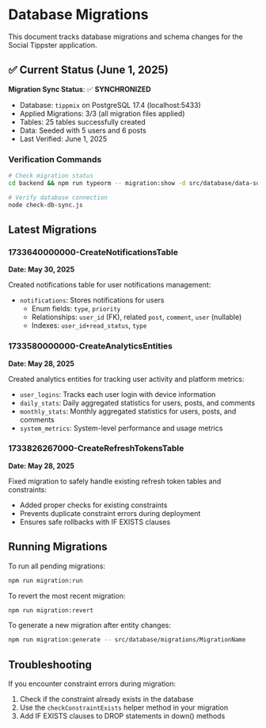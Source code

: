 # Database Migrations

This document tracks database migrations and schema changes for the Social Tippster application.

## ✅ Current Status (June 1, 2025)

**Migration Sync Status**: ✅ **SYNCHRONIZED**

- Database: `tippmix` on PostgreSQL 17.4 (localhost:5433)
- Applied Migrations: 3/3 (all migration files applied)
- Tables: 25 tables successfully created
- Data: Seeded with 5 users and 6 posts
- Last Verified: June 1, 2025

### Verification Commands

```bash
# Check migration status
cd backend && npm run typeorm -- migration:show -d src/database/data-source.ts

# Verify database connection
node check-db-sync.js
```

## Latest Migrations

### 1733640000000-CreateNotificationsTable

**Date: May 30, 2025**

Created notifications table for user notifications management:

- `notifications`: Stores notifications for users
  - Enum fields: `type`, `priority`
  - Relationships: `user_id` (FK), related `post`, `comment`, `user` (nullable)
  - Indexes: `user_id+read_status`, `type`

### 1733580000000-CreateAnalyticsEntities

**Date: May 28, 2025**

Created analytics entities for tracking user activity and platform metrics:

- `user_logins`: Tracks each user login with device information
- `daily_stats`: Daily aggregated statistics for users, posts, and comments
- `monthly_stats`: Monthly aggregated statistics for users, posts, and comments
- `system_metrics`: System-level performance and usage metrics

### 1733826267000-CreateRefreshTokensTable

**Date: May 28, 2025**

Fixed migration to safely handle existing refresh token tables and constraints:

- Added proper checks for existing constraints
- Prevents duplicate constraint errors during deployment
- Ensures safe rollbacks with IF EXISTS clauses

## Running Migrations

To run all pending migrations:

```bash
npm run migration:run
```

To revert the most recent migration:

```bash
npm run migration:revert
```

To generate a new migration after entity changes:

```bash
npm run migration:generate -- src/database/migrations/MigrationName
```

## Troubleshooting

If you encounter constraint errors during migration:

1. Check if the constraint already exists in the database
2. Use the `checkConstraintExists` helper method in your migration
3. Add IF EXISTS clauses to DROP statements in down() methods
